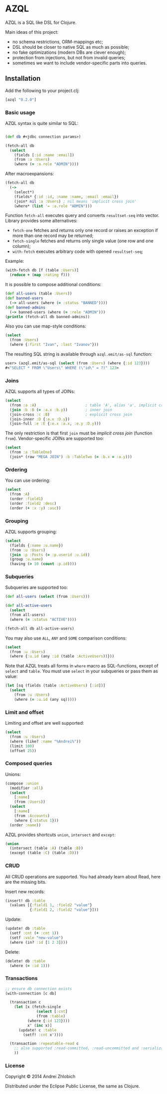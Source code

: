 # AZQL

AZQL is a SQL like DSL for Clojure.

Main ideas of this project:

- no schema restrictions, ORM-mappings etc;
- DSL should be closer to native SQL as much as possible;
- no fake optimizations (modern DBs are clever enough);
- protection from injections, but not from invalid queries;
- sometimes we want to include vendor-specific parts into queries.


## Installation

Add the following to your project.clj:

```clj
[azql "0.2.0"]
```


### Basic usage

AZQL syntax is quite similar to SQL:

```clj

(def db #<jdbc connection params>)

(fetch-all db
  (select
    (fields [:id :name :email])
    (from :a :Users)
    (where (= :a.role "ADMIN"))))
```

After macroexpansions:

```clj
(fetch-all db
  (->
    (select*)
    (fields* {:id :id, :name :name, :email :email})
    (join* nil :a :Users) ; nil means 'implicit cross join'
    (where* (list '= :a.role "ADMIN")))

```

Function `fetch-all` executes query and converts `resultset-seq` into vector.
Library provides some alternatives:

- `fetch-one` fetches and returns only one record or raises an exception if more 
  than one record may be returned;
- `fetch-single` fetches and returns only single value (one row and one column);
- `with-fetch` executes arbitrary code with opened `resultset-seq`;

Example:

```clj
(with-fetch db [f (table :Users)]
  (reduce + (map :rating f)))
```

It is possible to compose additional conditions:

```clj
(def all-users (table :Users))
(def banned-users
  (-> all-users (where (= :status "BANNED"))))
(def banned-admins
  (-> banned-users (where (= :role "ADMIN")))
(println (fetch-all db banned-admins))
```

Also you can use map-style conditions:

```clj
(select
  (from :Users)
  (where {:first "Ivan", :last "Ivanov"}))
```

The resulting SQL string is available through `azql.emit/as-sql` function:

```clj
user> (azql.emit/as-sql (select (from :Users) (where {:id 123})))
#<"SELECT * FROM \"Users\" WHERE (\"id\" = ?)" 123>
```

### Joins

AZQL supports all types of JOINs:

```clj
(select
  (from :a :A)                      ; table 'A', alias 'a', implicit cross join
  (join :b :B (= :a.x :b.y))        ; inner join
  (join-cross :c :B)                ; explicit cross join
  (join-inner :D {:a.x :D.y})
  (join-full :e :E {:e.x :a.x, :e.y :D.y)))
```

The only restriction is that first `join` must be *implicit cross join*
(function `from`). Vendor-specific JOINs are supported too:

```clj
(select
  (from :a :TableOne)
  (join* (raw "MEGA JOIN") :b :TableTwo (= :b.x = :a.y)))
```

### Ordering

You can use ordering:

```clj
(select
  (from :A)
  (order :field1)
  (order :field2 :desc)
  (order (+ :x :y) :asc))
```

### Grouping

AZQL supports grouping:

```clj
(select
  (fields {:name :u.name})
  (from :u :Users)
  (join :p :Posts (= :p.userid :u.id))
  (group :u.name)
  (having (> 10 (count :p.id))))
```

### Subqueries

Subqueries are supported too:

```clj
(def all-users (select (from :Users)))

(def all-active-users
  (select
  (from all-users)
  (where (= :status "ACTIVE"))))

(fetch-all db all-active-users)
```

You may also use `ALL`, `ANY` and `SOME` comparison conditions:

```clj
(select
  (from :u :Users)
  (where {:u.id (any :id (table :ActiveUsers))}))
```

Note that AZQL treats all forms in `where` macro as SQL-functions, except of
`select` and `table`. You must use `select` in your subqueries or pass them
as value:

```clj
(let [sq (fields (table :ActiveUsers) [:id])]
  (select
    (from :u :Users)
    (where (= :u.id (any sq)))))
```

### Limit and offset

Limiting and offset are well supported:

```clj
(select
  (from :u :Users)
  (where (like? :name "%Andrei%"))
  (limit 100)
  (offset 25))
```

### Composed queries

Unions:

```clj
(compose :union
  (modifier :all)
  (select
    [:name]
    (from :Users))
  (select
    [:name]
    (from :Accounts)
    (where {:status 1}))
  (order :name))
```

AZQL provides shortcuts `union`, `intersect` and `except`:

```clj
(union
  (intersect (table :A) (table :B))
  (except (table :C) (table :D)))
```

### CRUD

All CRUD operations are supported. You had already learn about Read, here are 
the missing bits.

Insert new records:

```clj
(insert! db :table
  (values [{:field1 1, :field2 "value"}
           {:field1 2, :field2 "value"}]))
```

Update:

```clj
(update! db :table
  (setf :cnt (+ :cnt 1))
  (setf :vale "new-value")
  (where (in? :id [1 2 3])))
```

Delete:

```clj
(delete! db :table
  (where (= :id 1)))
```

### Transactions

```clj
;; ensure db connection exists
(with-connection [c db]

  (transaction c
    (let [x (fetch-single
              (select [:cnt]
              (from :table)
	      (where {:id 123})))
          x' (inc x)]
      (update! c :table
        (setf! :cnt x'))))

  (transaction :repeatable-read c
    ;; also supported :read-committed, :read-uncommitted and :serializable
    ))
```

### License

Copyright © 2014 Andrei Zhlobich

Distributed under the Eclipse Public License, the same as Clojure.
